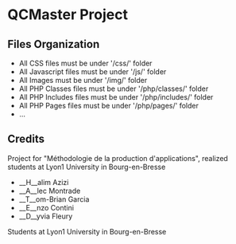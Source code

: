 # QCMaster Project

## Files Organization

 * All CSS files must be under '/css/' folder
 * All Javascript files must be under '/js/' folder
 * All Images must be under '/img/' folder
 * All PHP Classes files must be under '/php/classes/' folder
 * All PHP Includes files must be under '/php/includes/' folder
 * All PHP Pages files must be under '/php/pages/' folder
 * ...
 
## Credits

Project for "Méthodologie de la production d'applications", realized students at Lyon1 University in Bourg-en-Bresse

 * __H__alim Azizi
 * __A__lec Montrade
 * __T__om-Brian Garcia
 * __E__nzo Contini
 * __D__yvia Fleury

Students at Lyon1 University in Bourg-en-Bresse